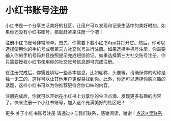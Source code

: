 # 小红书账号注册

小红书是一个分享生活美好的社区，让用户可以发现和记录生活中的美好时刻。如果你还没有小红书账号，那就赶紧来注册一个吧！

注册小红书账号非常简单。首先，你需要下载小红书App并打开它。然后，你可以选择使用你的手机号或者第三方社交账号进行注册。如果选择手机号注册，你需要输入你的手机号码并且按照提示完成短信验证。如果选择第三方社交账号注册，你只需要授权小红书使用你的社交账号信息即可完成注册。

在注册完成后，你需要填写一些基本信息，比如昵称、头像等。请确保你的昵称是独一无二的，这样可以让其他用户更容易找到你。此外，你还可以选择你感兴趣的话题，这样小红书可以为你推荐更符合你口味的内容。

注册完成后，你就可以开始在小红书上分享你的生活点滴、发现更多有趣的内容了。快来注册一个小红书账号，加入这个充满美好的社区吧！

更多 关于小红书账号注册 请通过✈与我们联系，感谢阅读，谢谢！[点这✈里联系](https://c.k02.cc)